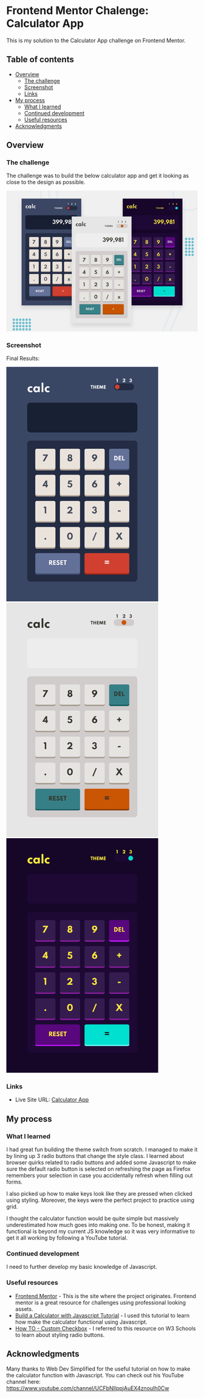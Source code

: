 # Frontend Mentor Chalenge: Calculator App

This is my solution to the Calculator App challenge on Frontend Mentor. 

## Table of contents

- [Overview](#overview)
  - [The challenge](#the-challenge)
  - [Screenshot](#screenshot)
  - [Links](#links)
- [My process](#my-process)
  - [What I learned](#what-i-learned)
  - [Continued development](#continued-development)
  - [Useful resources](#useful-resources)
- [Acknowledgments](#acknowledgments)

## Overview

### The challenge

The challenge was to build the below calculator app and get it looking as close to the design as possible.

![Challenge](Challenge.jpg)

### Screenshot

Final Results:

<img src="Screenshot1.png" width="400"> 
<img src="Screenshot2.png" width="400"> 
<img src="Screenshot3.png" width="400">

### Links

- Live Site URL: [Calculator App](https://andyferrie.github.io/Calculator-App/)

## My process

### What I learned

I had great fun building the theme switch from scratch. I managed to make it by lining up 3 radio buttons that change the style class. I learned about browser quirks related to radio buttons and added some Javascript to make sure the default radio button is selected on refreshing the page as Firefox remembers your selection in case you accidentally refresh when filling out forms. 

I also picked up how to make keys look like they are pressed when clicked using styling. Moreover, the keys were the perfect project to practice using grid.

I thought the calculator function would be quite simple but massively underestimated how much goes into making one. To be honest, making it functional is beyond my current JS knowledge so it was very informative to get it all working by following a YouTube tutorial. 

### Continued development

I need to further develop my basic knowledge of Javascript. 

### Useful resources

- [Frontend Mentor](https://www.frontendmentor.io/challenges) - This is the site where the project originates. Frontend mentor is a great resource for challenges using professional looking assets.  
- [Build a Calculator with Javascript Tutorial](https://www.youtube.com/watch?v=j59qQ7YWLxw&t=293s) - I used this tutorial to learn how make the calculator functional using Javascript. 
- [How TO - Custom Checkbox](https://www.w3schools.com/howto/howto_css_custom_checkbox.asp) - I referred to this resource on W3 Schools to learn about styling radio buttons. 
## Acknowledgments

Many thanks to Web Dev Simplified for the useful tutorial on how to make the calculator function with Javascript. You can check out his YouTube channel here: https://www.youtube.com/channel/UCFbNIlppjAuEX4znoulh0Cw